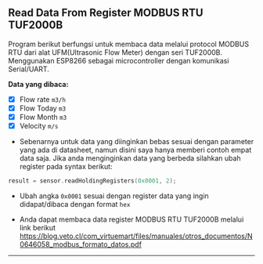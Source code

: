 ## Read Data From Register MODBUS RTU TUF2000B

Program berikut berfungsi untuk membaca data melalui protocol MODBUS RTU dari alat UFM(Ultrasonic Flow Meter) dengan seri TUF2000B. Menggunakan ESP8266 sebagai microcontroller dengan komunikasi Serial/UART.

**Data yang dibaca:**

- [x] Flow rate `m3/h`
- [x] Flow Today `m3`
- [x] Flow Month `m3`
- [x] Velocity `m/s`

- Sebenarnya untuk data yang diinginkan bebas sesuai dengan parameter yang ada di datasheet, namun disini saya hanya memberi contoh empat data saja. Jika anda menginginkan data yang berbeda silahkan ubah register pada syntax berikut:

```cpp
result = sensor.readHoldingRegisters(0x0001, 2);
```

- Ubah angka `0x0001` sesuai dengan register data yang ingin didapat/dibaca dengan format `hex`

- Anda dapat membaca data register MODBUS RTU TUF2000B melalui link berikut https://blog.veto.cl/com_virtuemart/files/manuales/otros_documentos/N0646058_modbus_formato_datos.pdf

---
